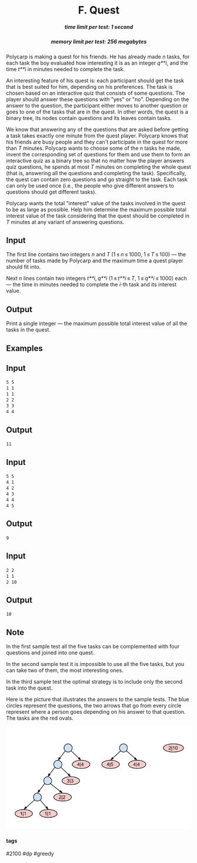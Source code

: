 <h1 style='text-align: center;'> F. Quest</h1>

<h5 style='text-align: center;'>time limit per test: 1 second</h5>
<h5 style='text-align: center;'>memory limit per test: 256 megabytes</h5>

Polycarp is making a quest for his friends. He has already made *n* tasks, for each task the boy evaluated how interesting it is as an integer *q**i*, and the time *t**i* in minutes needed to complete the task. 

An interesting feature of his quest is: each participant should get the task that is best suited for him, depending on his preferences. The task is chosen based on an interactive quiz that consists of some questions. The player should answer these questions with "yes" or "no". Depending on the answer to the question, the participant either moves to another question or goes to one of the tasks that are in the quest. In other words, the quest is a binary tree, its nodes contain questions and its leaves contain tasks. 

We know that answering any of the questions that are asked before getting a task takes exactly one minute from the quest player. Polycarp knows that his friends are busy people and they can't participate in the quest for more than *T* minutes. Polycarp wants to choose some of the *n* tasks he made, invent the corresponding set of questions for them and use them to form an interactive quiz as a binary tree so that no matter how the player answers quiz questions, he spends at most *T* minutes on completing the whole quest (that is, answering all the questions and completing the task). Specifically, the quest can contain zero questions and go straight to the task. Each task can only be used once (i.e., the people who give different answers to questions should get different tasks).

Polycarp wants the total "interest" value of the tasks involved in the quest to be as large as possible. Help him determine the maximum possible total interest value of the task considering that the quest should be completed in *T* minutes at any variant of answering questions.

## Input

The first line contains two integers *n* and *T* (1 ≤ *n* ≤ 1000, 1 ≤ *T* ≤ 100) — the number of tasks made by Polycarp and the maximum time a quest player should fit into.

Next *n* lines contain two integers *t**i*, *q**i* (1 ≤ *t**i* ≤ *T*, 1 ≤ *q**i* ≤ 1000) each — the time in minutes needed to complete the *i*-th task and its interest value.

## Output

Print a single integer — the maximum possible total interest value of all the tasks in the quest.

## Examples

## Input


```
5 5  
1 1  
1 1  
2 2  
3 3  
4 4  

```
## Output


```
11  

```
## Input


```
5 5  
4 1  
4 2  
4 3  
4 4  
4 5  

```
## Output


```
9  

```
## Input


```
2 2  
1 1  
2 10  

```
## Output


```
10  

```
## Note

In the first sample test all the five tasks can be complemented with four questions and joined into one quest.

In the second sample test it is impossible to use all the five tasks, but you can take two of them, the most interesting ones.

In the third sample test the optimal strategy is to include only the second task into the quest.

Here is the picture that illustrates the answers to the sample tests. The blue circles represent the questions, the two arrows that go from every circle represent where a person goes depending on his answer to that question. The tasks are the red ovals.

 ![](images/f97e6272831f8a54fec4cbaf8219a63aea601d95.png) 

#### tags 

#2100 #dp #greedy 